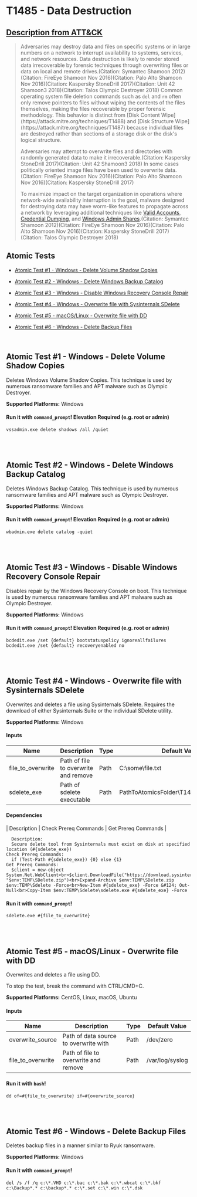 # T1485 - Data Destruction
## [Description from ATT&CK](https://attack.mitre.org/wiki/Technique/T1485)
<blockquote>Adversaries may destroy data and files on specific systems or in large numbers on a network to interrupt availability to systems, services, and network resources. Data destruction is likely to render stored data irrecoverable by forensic techniques through overwriting files or data on local and remote drives.(Citation: Symantec Shamoon 2012)(Citation: FireEye Shamoon Nov 2016)(Citation: Palo Alto Shamoon Nov 2016)(Citation: Kaspersky StoneDrill 2017)(Citation: Unit 42 Shamoon3 2018)(Citation: Talos Olympic Destroyer 2018) Common operating system file deletion commands such as <code>del</code> and <code>rm</code> often only remove pointers to files without wiping the contents of the files themselves, making the files recoverable by proper forensic methodology. This behavior is distinct from [Disk Content Wipe](https://attack.mitre.org/techniques/T1488) and [Disk Structure Wipe](https://attack.mitre.org/techniques/T1487) because individual files are destroyed rather than sections of a storage disk or the disk's logical structure.

Adversaries may attempt to overwrite files and directories with randomly generated data to make it irrecoverable.(Citation: Kaspersky StoneDrill 2017)(Citation: Unit 42 Shamoon3 2018) In some cases politically oriented image files have been used to overwrite data.(Citation: FireEye Shamoon Nov 2016)(Citation: Palo Alto Shamoon Nov 2016)(Citation: Kaspersky StoneDrill 2017)

To maximize impact on the target organization in operations where network-wide availability interruption is the goal, malware designed for destroying data may have worm-like features to propagate across a network by leveraging additional techniques like [Valid Accounts](https://attack.mitre.org/techniques/T1078), [Credential Dumping](https://attack.mitre.org/techniques/T1003), and [Windows Admin Shares](https://attack.mitre.org/techniques/T1077).(Citation: Symantec Shamoon 2012)(Citation: FireEye Shamoon Nov 2016)(Citation: Palo Alto Shamoon Nov 2016)(Citation: Kaspersky StoneDrill 2017)(Citation: Talos Olympic Destroyer 2018)</blockquote>

## Atomic Tests

- [Atomic Test #1 - Windows - Delete Volume Shadow Copies](#atomic-test-1---windows---delete-volume-shadow-copies)

- [Atomic Test #2 - Windows - Delete Windows Backup Catalog](#atomic-test-2---windows---delete-windows-backup-catalog)

- [Atomic Test #3 - Windows - Disable Windows Recovery Console Repair](#atomic-test-3---windows---disable-windows-recovery-console-repair)

- [Atomic Test #4 - Windows - Overwrite file with Sysinternals SDelete](#atomic-test-4---windows---overwrite-file-with-sysinternals-sdelete)

- [Atomic Test #5 - macOS/Linux - Overwrite file with DD](#atomic-test-5---macoslinux---overwrite-file-with-dd)

- [Atomic Test #6 - Windows - Delete Backup Files](#atomic-test-6---windows---delete-backup-files)


<br/>

## Atomic Test #1 - Windows - Delete Volume Shadow Copies
Deletes Windows Volume Shadow Copies. This technique is used by numerous ransomware families and APT malware such as Olympic Destroyer.

**Supported Platforms:** Windows



#### Run it with `command_prompt`!  Elevation Required (e.g. root or admin) 
```
vssadmin.exe delete shadows /all /quiet
```



<br/>
<br/>

## Atomic Test #2 - Windows - Delete Windows Backup Catalog
Deletes Windows Backup Catalog. This technique is used by numerous ransomware families and APT malware such as Olympic Destroyer.

**Supported Platforms:** Windows



#### Run it with `command_prompt`!  Elevation Required (e.g. root or admin) 
```
wbadmin.exe delete catalog -quiet
```



<br/>
<br/>

## Atomic Test #3 - Windows - Disable Windows Recovery Console Repair
Disables repair by the Windows Recovery Console on boot. 
This technique is used by numerous ransomware families and APT malware such as Olympic Destroyer.

**Supported Platforms:** Windows



#### Run it with `command_prompt`!  Elevation Required (e.g. root or admin) 
```
bcdedit.exe /set {default} bootstatuspolicy ignoreallfailures
bcdedit.exe /set {default} recoveryenabled no
```



<br/>
<br/>

## Atomic Test #4 - Windows - Overwrite file with Sysinternals SDelete
Overwrites and deletes a file using Sysinternals SDelete.
Requires the download of either Sysinternals Suite or the individual SDelete utility.

**Supported Platforms:** Windows


#### Inputs
| Name | Description | Type | Default Value | 
|------|-------------|------|---------------|
| file_to_overwrite | Path of file to overwrite and remove | Path | C:\some\file.txt|
| sdelete_exe | Path of sdelete executable | Path | PathToAtomicsFolder\T1485\bin\sdelete.exe|


#### Dependencies
| Description | Check Prereq Commands | Get Prereq Commands | 

      Description:
      Secure delete tool from Sysinternals must exist on disk at specified location (#{sdelete_exe})
    Check Prereq Commands:
      if (Test-Path #{sdelete_exe}) {0} else {1} 
    Get Prereq Commands:
      $client = new-object System.Net.WebClient<br>$client.DownloadFile("https://download.sysinternals.com/files/SDelete.zip", "$env:TEMP\SDelete.zip")<br>Expand-Archive $env:TEMP\SDelete.zip $env:TEMP\Sdelete -Force<br>New-Item #{sdelete_exe} -Force &#124; Out-Null<br>Copy-Item $env:TEMP\Sdelete\sdelete.exe #{sdelete_exe} -Force 
  
#### Run it with `command_prompt`! 
```
sdelete.exe #{file_to_overwrite}
```



<br/>
<br/>

## Atomic Test #5 - macOS/Linux - Overwrite file with DD
Overwrites and deletes a file using DD.

To stop the test, break the command with CTRL/CMD+C.

**Supported Platforms:** CentOS, Linux, macOS, Ubuntu


#### Inputs
| Name | Description | Type | Default Value | 
|------|-------------|------|---------------|
| overwrite_source | Path of data source to overwrite with | Path | /dev/zero|
| file_to_overwrite | Path of file to overwrite and remove | Path | /var/log/syslog|


#### Run it with `bash`! 
```
dd of=#{file_to_overwrite} if=#{overwrite_source}
```



<br/>
<br/>

## Atomic Test #6 - Windows - Delete Backup Files
Deletes backup files in a manner similar to Ryuk ransomware.

**Supported Platforms:** Windows



#### Run it with `command_prompt`! 
```
del /s /f /q c:\*.VHD c:\*.bac c:\*.bak c:\*.wbcat c:\*.bkf c:\Backup*.* c:\backup*.* c:\*.set c:\*.win c:\*.dsk
```



<br/>
